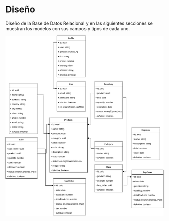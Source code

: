 # Diseño 

Diseño de la Base de Datos Relacional y en las siguientes secciones se muestran los modelos con sus campos y tipos de cada uno.

![Inventory DB](../.vuepress/public/modelosTiendaBD2.png "Diseño de la Base de Datos Relacional")
